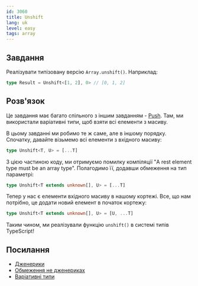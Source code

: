 ```yaml
---
id: 3060
title: Unshift
lang: uk
level: easy
tags: array
---
```


## Завдання

Реалізувати типізовану версію `Array.unshift()`.
Наприклад:

```typescript
type Result = Unshift<[1, 2], 0> // [0, 1, 2]
```

## Розв'язок

Це завдання має багато спільного з іншим завданням - [Push](./easy-push.md).
Там, ми використали варіативні типи, щоб взяти всі елементи з масиву.

В цьому завданні ми робимо те ж саме, але в іншому порядку.
Спочатку, давайте візьмемо всі елементи з вхідного масиву:

```typescript
type Unshift<T, U> = [...T]
```

З цією частиною коду, ми отримуємо помилку компіляції "A rest element type must be an array type".
Полагодимо її, додавши обмеження на тип параметрі:

```typescript
type Unshift<T extends unknown[], U> = [...T]
```

Тепер у нас є елементи вхідного масиву в нашому кортежі.
Все, що нам потрібно, це додати новий елемент в початок кортежу:

```typescript
type Unshift<T extends unknown[], U> = [U, ...T]
```

Таким чином, ми реалізували функцію `unshift()` в системі типів TypeScript!

## Посилання

- [Дженерики](https://www.typescriptlang.org/docs/handbook/2/generics.html)
- [Обмеження не дженериках](https://www.typescriptlang.org/docs/handbook/2/generics.html#generic-constraints)
- [Варіативні типи](https://www.typescriptlang.org/docs/handbook/release-notes/typescript-4-0.html#variadic-tuple-types)
